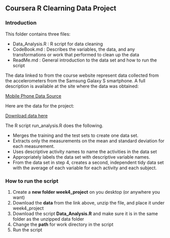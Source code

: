 ## Coursera R Clearning Data Project
### Introduction
This folder contains three files:

- Data_Analysis.R : R script for data cleaning 
- CodeBook.md : Describes the variables, the data, and any transformations or work that performed to clean up the data 
- ReadMe.md : General introduction to the data set and how to run the script 

The data linked to from the course website represent data collected from the accelerometers from the Samsung Galaxy S smartphone. A full description is available at the site where the data was obtained:

[Mobile Phone Data Source](http://archive.ics.uci.edu/ml/datasets/Human+Activity+Recognition+Using+Smartphones)

Here are the data for the project:

[Download data here](https://d396qusza40orc.cloudfront.net/getdata%2Fprojectfiles%2FUCI%20HAR%20Dataset.zip)

The R script run_analysis.R  does the following.

- Merges the training and the test sets to create one data set.
- Extracts only the measurements on the mean and standard deviation for each measurement.
- Uses descriptive activity names to name the activities in the data set
- Appropriately labels the data set with descriptive variable names.
- From the data set in step 4, creates a second, independent tidy data set with the average of each variable for each activity and each subject.

### How to run the script
1. Create a **new folder week4_project** on you desktop (or anywhere you want) 
2. Download the **data** from the link above, unzip the file, and place it under week4_project
3. Download the script **Data_Analysis.R** and make sure it is in the same folder as the unzipped data folder
4. Change the **path** for work directory in the script 
5. Run the script 
